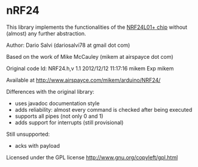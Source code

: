 nRF24
=====

This library implements the functionalities of the [NRF24L01+ chip](http://www.nordicsemi.com/eng/Products/2.4GHz-RF/nRF24LU1P) without (almost) any further abstraction.

Author: Dario Salvi (dariosalvi78 at gmail dot com)

Based on the work of Mike McCauley (mikem at airspayce dot com)

Original code Id: NRF24.h,v 1.1 2012/12/12 11:17:16 mikem Exp mikem

Available at http://www.airspayce.com/mikem/arduino/NRF24/

Differences with the original library:
* uses javadoc documentation style
* adds reliability: almost every command is checked after being executed
* supports all pipes (not only 0 and 1)
* adds support for interrupts (still provisional)

Still unsupported:
* acks with payload

Licensed under the GPL license http://www.gnu.org/copyleft/gpl.html